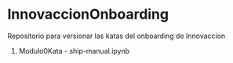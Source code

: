 # InnovaccionOnboarding
Repositorio para versionar las katas del onboarding de Innovaccion
1. Modulo0Kata - ship-manual.ipynb

